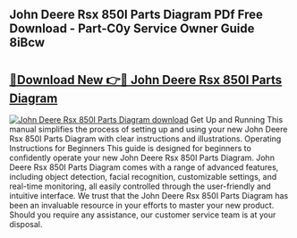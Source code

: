 ## John Deere Rsx 850I Parts Diagram PDf Free Download - Part-C0y Service Owner Guide 8iBcw

# <h2><a href="http://dfsu9bz.blite.top/?on=John+Deere+Rsx+850I+Parts+Diagram">🔗Download New 👉🔴 John Deere Rsx 850I Parts Diagram</a></h2>

[![John Deere Rsx 850I Parts Diagram download](https://i.imgur.com/lujVjoI.png)](http://dfsu9bz.blite.top/?on=John+Deere+Rsx+850I+Parts+Diagram)
Get Up and Running This manual simplifies the process of setting up and using your new John Deere Rsx 850I Parts Diagram with clear instructions and illustrations. Operating Instructions for Beginners This guide is designed for beginners to confidently operate your new John Deere Rsx 850I Parts Diagram. John Deere Rsx 850I Parts Diagram comes with a range of advanced features, including object detection, facial recognition, customizable settings, and real-time monitoring, all easily controlled through the user-friendly and intuitive interface. We trust that the John Deere Rsx 850I Parts Diagram has been an invaluable resource in your efforts to master your new product. Should you require any assistance, our customer service team is at your disposal.
